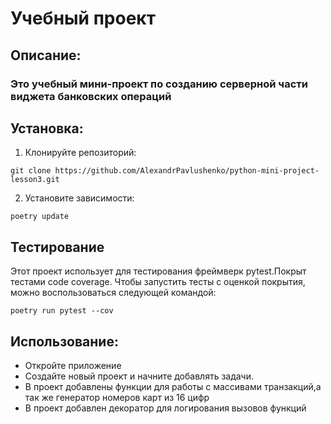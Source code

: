 # Учебный проект
## Описание:
### Это учебный мини-проект по созданию серверной части виджета банковских операций
## Установка:
1. Клонируйте репозиторий:
```
git clone https://github.com/AlexandrPavlushenko/python-mini-project-lesson3.git
```
2. Установите зависимости:
```
poetry update
```
## Тестирование
Этот проект использует для тестирования фреймверк pytest.Покрыт тестами code coverage.
Чтобы запустить тесты с оценкой покрытия, можно воспользоваться следующей командой:
```
poetry run pytest --cov
```
## Использование:
* Откройте приложение 
* Создайте новый проект и начните добавлять задачи.
* В проект добавлены функции для работы с массивами транзакций,а
  так же генератор номеров карт из 16 цифр
* В проект добавлен декоратор для логирования вызовов функций